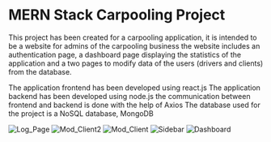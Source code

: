 # MERN Stack Carpooling Project

This project has been created for a carpooling application, it is intended to be a website for admins of the carpooling business
the website includes an authentication page, a dashboard page displaying the statistics of the application and a two pages to 
modify data of the users (drivers and clients) from the database.

The application frontend has been developed using react.js
The application backend has been developed using node.js
the communication between frontend and backend is done with the help of Axios
The database used for the project is a NoSQL database, MongoDB


![Log_Page](https://user-images.githubusercontent.com/104642512/173370499-a338ebd7-49cf-4a48-8f19-7d6e8e9a5915.PNG)
![Mod_Client2](https://user-images.githubusercontent.com/104642512/173370511-fa9b0280-e11b-4ce5-beea-14d3c0fa5e4a.PNG)
![Mod_Client](https://user-images.githubusercontent.com/104642512/173370513-d110843e-9cfc-4276-a15e-d0070e5e4012.PNG)
![Sidebar](https://user-images.githubusercontent.com/104642512/173370516-5f2431e7-db61-4ea0-b0fd-4a3c6db89deb.PNG)
![Dashboard](https://user-images.githubusercontent.com/104642512/173370522-eb3a60cb-c6c3-4953-875f-c0cc7030c54b.PNG)


